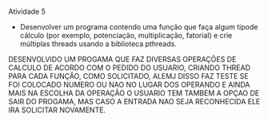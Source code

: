 Atividade 5
- Desenvolver um programa contendo uma função que faça algum tipode cálculo (por exemplo, potenciação, multiplicação, fatorial) e crie
múltiplas threads usando a biblioteca pthreads.



DESENVOLVIDO UM PROGAMA QUE FAZ DIVERSAS OPERAÇÕES DE CALCULO DE ACORDO COM O PEDIDO DO USUARIO, CRIANDO THREAD PARA CADA FUNÇÃO, COMO 
SOLICITADO, ALEMJ DISSO FAZ TESTE SE FOI COLOCADO NUMERO OU NAO NO LUGAR DOS OPERANDO E AINDA MAIS NA ESCOLHA DA OPERAÇÃO O USUARIO TEM
TAMBEM A OPÇAO DE SAIR DO PROGAMA, MAS CASO A ENTRADA NAO SEJA RECONHECIDA ELE IRA SOLICITAR NOVAMENTE.
